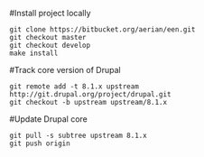 
#Install project locally
```
git clone https://bitbucket.org/aerian/een.git
git checkout master
git checkout develop
make install
```


#Track core version of Drupal
```
git remote add -t 8.1.x upstream http://git.drupal.org/project/drupal.git
git checkout -b upstream upstream/8.1.x
```

#Update Drupal core

```
git pull -s subtree upstream 8.1.x
git push origin
```